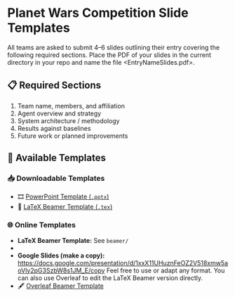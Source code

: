 # Planet Wars Competition Slide Templates

All teams are asked to submit 4–6 slides outlining their
entry covering the following required sections.  Place
the PDF of your slides in the current directory in your repo
and name the file <EntryNameSlides.pdf>.


## 📋 Required Sections
1. Team name, members, and affiliation
2. Agent overview and strategy
3. System architecture / methodology
4. Results against baselines
5. Future work or planned improvements

## 🧩 Available Templates


### 📥 Downloadable Templates

- 🎞️ [PowerPoint Template (`.pptx`)](./PlanetWarsSlides.pptx)
- 📄 [LaTeX Beamer Template (`.tex`)](./beamer/PlanetWarsBeamer.tex)


### 🌐 Online Templates


- **LaTeX Beamer Template:** See `beamer/`
- 
- **Google Slides (make a copy):**
  https://docs.google.com/presentation/d/1xxX11UHuznFeOZ2V518xmw5aoVly2pG3SzbW8s1JM_E/copy
Feel free to use or adapt any format. You can also use Overleaf to edit the LaTeX Beamer version directly.
- 🖋️ [Overleaf Beamer Template](https://www.overleaf.com/read/tjgrcdgyybgb#8a8e68) 


